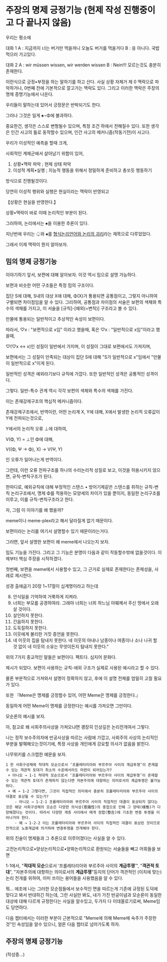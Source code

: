 # 주장의 명제 긍정기능 (현제 작성 진행중이고 다 끝나지 않음)

우리는 평소에

대화 1
A : 지금까지 너는 버거만 먹을꺼니 오늘도 버거를 먹을거다
B : 응 아니다. 국밥먹으러 가고있다.

대화 2
A : wir müssen wissen, wir werden wissen
B : Nein!!! 모르는것도 충분히 존재한다.

이런식으로 긍정•부정을 하는 말하기를 하고 산다.
사실 상황 자체거 제 0 맥락으로 파악하거나, 0번째 전에 기본적으로 깔고가는 맥락도 있다.
그리고 이러한 맥락은 주장의 명제 증명기능에서 나온다.

우리들이 말하는데 있어서 긍정문은 반박되기도 한다.

그러나 그것은 일게 ♠︎¬Φ에 불과하다.

중요한건, 생각은 스스로 변형될수 있으며, 특정 조건 하에서 전해질수 있다.
또한 생각은 인간 사고의 틀로 동작할수 있으며,
인간 사고의 메커니즘(작동기전)이 사고다.

우리가 이성적인 예측을 할때 크게,

사회적인 계체군에서 살아남기 위함이 있어,

1. 상황•맥락 파악 ; 현제 상태 파악
2. 이성적 계획•실행 ; 지능적 행동을 위해서 정밀하게 준비하고 총쏘듯 행동하기

방식으로 진행될것이다.

당연히 이성적 행위와 실행은 현실이라는 맥락이 반영되고

【상황은 현실을 반영한다.】

상황•맥락이 바로 이때 논리적인 부분이 된다.

그러하여, 논리에서는 ♠︎을 이용한 추론이 있다.

지난번에 우리는 ♤와 ♠︎를 [형식논리언어와 논리의 괴리](./형식논리언어와_논리의_괴리)라는 제목으로 다루었었다.

그래서 이제 맥락이 뭔지 알아보자.

## 밈의 명제 긍정기능

이야기하기 앞서, 보편에 대해 알아보자. 이것 역시 밈으로 설명 가능하다.

보편과 비슷한 어떤 구조들은 특정 밈의 구조이다.

집단 S에 대해, S내의 대상 X애 대해, Φ(X)가 통용되면 공통점이고, 그렇지 아니하여 구별되면 차이점임을 알 수 있다.
그리하여, 공통점과 차이점의 서술은 보편의 색채와 특수의 색채를 가지고,
이 서술을 [규칙]-[예외(=변칙)] 구조라고 볼 수 있다.

만물에 통용되는 일반적이고 추상적인 속성이 보편이다.

따라서, ♡x : "보편적으로 x임" 이라고 했을때, 혹은 ♡x : "일반적으로 x임"이라고 했을때,

♡(♡x ↔ x)인 성질이 일반에서 가지며, 이 성질이 그대로 보편에서도 가져지며,

보편에서는 그 성질이 만족되는 대상이 집단 S에 대해 "S가 일반적으로 x"임에서 "만물이 일반적으로 x"이게 된다.

일반적인 성격은 예외라기보다 규칙에 가깝다.
또한 일반적인 성격은 공통적인 성격이다.

그렇다. 일반-특수 관계 역시 각각 보편의 색체와 특수의 색체를 가진다.

이는 존재강제구조의 핵심적 메커니즘이다.

존재강제구조에서, 반역이란, 어떤 논리계 X, Y에 대해, X에서 발생한 논리적 오류값이 Y에 전파되는것으로,

Y에서의 논리적 오류 ⊥에 대하여,

V(Φ, Y) = ⊥인 Φ에 대해, 

V((Φ, Ψ → Φ), X) → V(Ψ, Y)

인 오류가 일어나는게 반역이다.

그런데, 이런 오류 전파구조를 하나의 수리논리적 성질로 보고, 이것을 허용시키지 않으면, 규칙-변칙구조가 된다.

한마디로, 예외규칙에 대해 부정적인 스탠스 • 방어기제같은 스텐스를 취하는 규칙-변칙 논리구조에서, 명제 Φ를 적용하는 모양세의 차이가 있을 뿐이지, 동일한 논리구조를 이루고, 이를 규칙-변칙구조라고 한다.

자, 그럼 이 이야기를 왜 했을까?

meme이나 meme-plex라고 해서 달라질게 없기 때문이다.

보편이라는 논리를 여기서 설명할수 있기 때문이라는거다.

그러면, 앞서 설명한 보편이 왜 meme에서 나오는지 보자.

밈도 기능을 가진다. 그리고 그 기능은 분명이 다음과 같이 작동할수밖에 없을것이다. 이제부터 핵심 주장을 시작하겠다.

첫번째, 보편을 meme에서 사용할수 있고, 그 근거로 실제로 존재한다는 존제성을, 사례로 제시한다.

성경 출애굽기 20장 1~17절이 십계명이라고 하는데

8. 안식일을 기억하여 거룩하게 지켜라.
12. 너희는 부모를 공경하여라. 그래야 너희는 너희 하느님 야훼께서 주신 땅에서 오래 살 것이다.
13. 살인하지 못한다.
14. 간음하지 못한다.
15. 도둑질하지 못한다.
16. 이웃에게 불리한 거짓 증언을 못한다.
17. 네 이웃의 집을 탐내지 못한다. 네 이웃의 아내나 남종이나 여종이나 소나 나귀 할 것 없이 네 이웃의 소유는 무엇이든지 탐내지 못한다."

위의 7가지 종교적인 말들은 보편이다. 펙트다.
심지어 문화다.

제시가 되었다. 보편이 사용하는 규칙-에외 구조가 실제로 사용된 예시라고 할 수 있다.

물론 부분적으로 가져와서 설명이 정확하지 않고, 후에 이 설명 전체를 엄밀히 고칠 필요가 있다.

또한 『Meme은 명제를 긍정할수 있어, 어떤 Meme은 명제를 긍정한다.』

동일하게 어떤 Meme이 명제를 긍정한다는 예시를 가져오면 그만이다.

모순론의 예시를 보자.

아, 참고로 왜 사회주의사상을 가져오냐면 괭장히 인상깊은 논리전개여서 그렇다.

나는 정작 보수주의자에 반공사상을 따르는 사람에 가깝고, 사회주의 사상의 논리적인 부분을 발췌해오는것이기에, 특정 사상을 개인에게 강요할 의사가 없음을 밝힌다.

나무위키를 스크랩한 예문을 보자.

```
1 한 사회구성체에 적대적 모순으로서 ‘프롤레타리아와 부르주아 사이의 계급투쟁’이 존재할 수 있는 객관적 토대가 최소의 수준에서라도 마련이 되어있는가?
 + 아니오 → 1-1 적대적 모순으로서 ‘프롤레타리아와 부르주아 사이의 계급투쟁’이 존재할 수 있는 객관적 토대가 존재하지 않는다면 자본주의에 대항하는 의미로서의 계급투쟁은 불가능하다.
 + 예 → 1-2 그렇다면, 그것이 직접적인 의미에서 충분히 프롤레타리아와 부르주아 사이의 대결로 표상될 수 있는가?
    - 아니오 → 1-2-1 프롤레타리아와 부르주아 사이의 직접적인 대결이 표상되지 않다는 것은 해당 사회구성체의 모순은 다양한 의식성(意識性)의 중첩으로 인해 그 양태(様態)가 다양해졌다는 것이다. 따라서 다양한 계층 사이에서 매개 정합(整合)에 기초한 변증 투쟁을 이어나가야 한다.
    - 예 → 1-2-2 이는 프롤레타리아와 부르주아 사이의 직접적인 대결이 표상된 것이므로 전적으로 노동계급에 의거하여 변증투쟁을 전개해야 한다.
```

위의 진술이 명제들과 그 추론으로 이루어졌다는 사실을 알 수 있다.

고전논리적으로•양상논리적으로•양화논리적으로 환원되는 서술들을 빼고 어휘들을 보면

1-1에서, "**적대적 모순**으로서 ‘프롤레타리아와 부르주아 사이의 **계급투쟁**’", "**객관적 토대**", "자본주의에 대항하는 의미로서의 **계급투쟁**"등지의 단어가 객관적인 (이치에 맞는) 논리 전개를 위하여, 이미 쓰이는 용어들을 사용했음을 알 수 있다.

뭐... 에초애 나는 그러한 모순점들에서 보수적인 면을 따르는게 기존에 규정된 도덕에 맞다고 봐서 반대하긴 하는데, 그런 사실만 봐도, 내가 가진 반공이념과 모순론이 동일한 대상에 대해 다르게 규정한다는 사실을 알수있고, 두가지 다 이데올로기로써, Meme임도 당연하다.

다음 쳅터에서는 이러한 부분이 근본적으로 "Meme에 의해 Meme에 숙주가 주장한것"인 속성임을 알수 있으니, 얼른 다음 쳅터로 넘어가도록 하자.

## 주장의 명제 긍정기능

(작성중...)